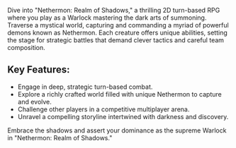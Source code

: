 Dive into "Nethermon: Realm of Shadows," a thrilling 2D turn-based RPG where you play as a Warlock mastering the dark arts of summoning. Traverse a mystical world, capturing and commanding a myriad of powerful demons known as Nethermon. Each creature offers unique abilities, setting the stage for strategic battles that demand clever tactics and careful team composition.

## Key Features:
* Engage in deep, strategic turn-based combat.
* Explore a richly crafted world filled with unique Nethermon to capture and evolve.
* Challenge other players in a competitive multiplayer arena.
* Unravel a compelling storyline intertwined with darkness and discovery.

Embrace the shadows and assert your dominance as the supreme Warlock in "Nethermon: Realm of Shadows."
